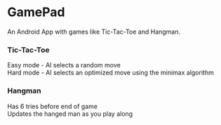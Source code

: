 # GamePad
An Android App with games like Tic-Tac-Toe and Hangman.

### Tic-Tac-Toe  
  Easy mode - AI selects a random move  
  Hard mode - AI selects an optimized move using the minimax algorithm  
  
### Hangman  
  Has 6 tries before end of game  
  Updates the hanged man as you play along  
